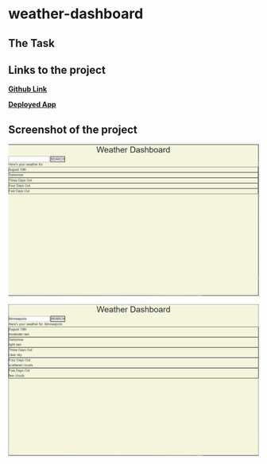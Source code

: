 # weather-dashboard

## The Task

## Links to the project

**[Github Link](https://github.com/SFSullivan/weather-dashboard)**

**[Deployed App](https://sfsullivan.github.io/weather-dashboard/)**

## Screenshot of the project
![Alttext](./assets/images/screenshot_weather_1.JPG)

![Alttext](./assets/images/screenshot_weather_2.JPG)